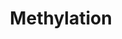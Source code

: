 ---
authors:
- MaintBot
- Eweitz
description: ''
last-edited: 2021-05-26
organisms:
- Pan troglodytes
redirect_from:
- /index.php/Pathway:WP874
- /instance/WP874
schema-jsonld:
- '@context': https://schema.org/
  '@id': https://wikipathways.github.io/pathways/WP874.html
  '@type': Dataset
  creator:
    '@type': Organization
    name: WikiPathways
  description: ''
  keywords:
  - S-Adenosylhomocysteine
  - Q9N2A9_PANTR
  - INMT
  - N-methylated substrate
  - O-methylated substrate
  - L-Methionine
  - MAT1A
  - MAT2A
  - TPMT_PANTR
  - PNMT
  - ATP
  - COMT
  - Phosphate
  - Substrate
  - S-methylated substrate
  - NNMT
  - S-Adenosylmethionine
  - MAT2B
  license: CC0
  name: Methylation
seo: CreativeWork
title: Methylation
wpid: WP874
---